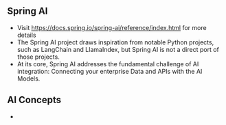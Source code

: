 ## Spring AI
- Visit https://docs.spring.io/spring-ai/reference/index.html for more details
- The Spring AI project draws inspiration from notable Python projects, such as LangChain and LlamaIndex, but Spring AI is not a direct port of those projects.
- At its core, Spring AI addresses the fundamental challenge of AI integration: Connecting your enterprise Data and APIs with the AI Models.

## AI Concepts
- 